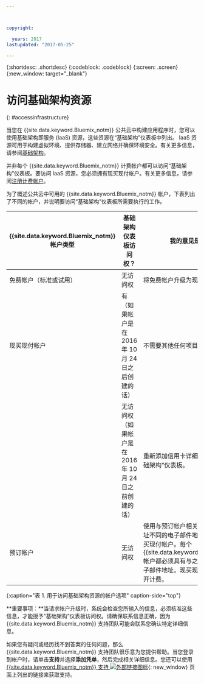 ```yaml
---



copyright:

  years: 2017
lastupdated: "2017-05-25"

---
```


{:shortdesc: .shortdesc}
{:codeblock: .codeblock}
{:screen: .screen}
{:new_window: target="_blank"}

# 访问基础架构资源
{: #accessinfrastructure}

当您在 {{site.data.keyword.Bluemix_notm}} 公共云中构建应用程序时，您可以使用基础架构即服务 (IaaS) 资源，这些资源在“基础架构”仪表板中列出。
IaaS 资源可用于构建虚拟环境、提供存储器、建立网络并确保环境安全。有关更多信息，请参阅[基础架构](/docs/overview/whatisbluemix.html#bluemixoverviewinfrastructure)。
 

并非每个 {{site.data.keyword.Bluemix_notm}} 计费帐户都可以访问“基础架构”仪表板。要访问 IaaS 资源，您必须拥有现买现付帐户。有关更多信息，请参阅[注册计费帐户](/docs/pricing/billable.html)。 

为了概述公共云中可用的 {{site.data.keyword.Bluemix_notm}} 帐户，下表列出了不同的帐户，并说明要访问“基础架构”仪表板所需要执行的工作。 

|{{site.data.keyword.Bluemix_notm}} 帐户类型 |	基础架构仪表板访问权？ |	我的意见是什么？ |
|------------------|-----------------------|---------------|
|免费帐户（标准或试用） |	无访问权 |	将免费帐户升级为现买现付帐户。 |
|现买现付帐户 | 有（如果帐户是在 2016 年 10 月 24 日之后创建的话） | 不需要其他任何项目。 | 
| | 无访问权（如果帐户是在 2016 年 10 月 24 日之前创建的话） | 重新添加信用卡详细信息，以访问“基础架构”仪表板。 |
|预订帐户 |	无访问权 |	使用与预订帐户相关联的电子邮件地址不同的电子邮件地址，创建个别现买现付帐户。每个 {{site.data.keyword.Bluemix_notm}} 帐户都必须具有与之相关联的唯一电子邮件地址。现买现付和预订帐户分开计费。 |
{:caption="表 1. 用于访问基础架构资源的帐户选项" caption-side="top"}

**重要事项：**当请求帐户升级时，系统会检查您所输入的信息，必须核准这些信息，才能授予“基础架构”仪表板访问权。请确保联系信息正确，因为 {{site.data.keyword.Bluemix_notm}} 支持团队可能会联系您确认特定详细信息。    

如果您有疑问或经历找不到答案的任何问题，那么 {{site.data.keyword.Bluemix_notm}} 支持团队很乐意为您提供帮助。当您登录到帐户时，请单击**支持**并选择**添加凭单**，然后完成相关详细信息。您还可以使用 [{{site.data.keyword.Bluemix_notm}} 支持 ![外部链接图标](../icons/launch-glyph.svg)](http://ibm.biz/bluemixsupport){: new_window} 页面上列出的链接来获取支持。
